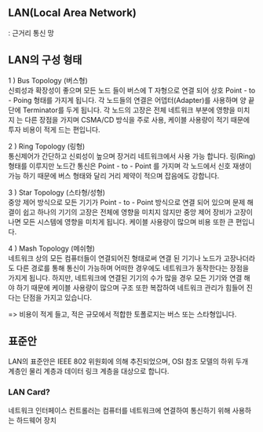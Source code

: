 ## LAN(Local Area Network)  
: 근거리 통신 망  
  
## LAN의 구성 형태
1 ) Bus Topology (버스형)  
신뢰성과 확장성이 좋으며 모든 노드 들이 버스에 T 자형으로 연결 되어 상호 Point - to - Poing 형태를 가지게 됩니다. 각 노드들의 연결은 어뎁터(Adapter)를 사용하며 양 끝 단에 Terminator를 두게 됩니다.  각 노드의 고장은 전체 네트워크 부분에 영향을 미치지 는 다른 장점을 가지며  CSMA/CD 방식을 주로 사용, 케이블 사용량이 적기 때문에 투자 비용이 적게 드는 편입니다.  

2 ) Ring Topology (링형)   
통신제어가 간단하고 신뢰성이 높으며 장거리 네트워크에서 사용 가능 합니다. 링(Ring) 형태를 이루지만 노드간 통신은 Point - to - Point 를 가지며 각 노드에서 신호 재생이 가능 하기 때문에 버스 형태와 달리 거리 제약이 적으며 잡음에도 강합니다.  
 
3 ) Star Topology (스타형/성형)  
중앙 제어 방식으로 모든 기기가 Point - to - Point 방식으로 연결 되어 있으며 문제 해결이 쉽고 하나의 기기의 고장은 전체에 영향을 미치지 않지만 중앙 제어 장비가 고장이 나면 모든 시스템에 영향을 미치게 됩니다. 케이블 사용량이 많으며 비용 또한 큰 편입니다.  

4 ) Mash Topology (메쉬형)  
네트워크 상의 모든 컴퓨터들이 연결되어진 형태로써 연결 된 기기나 노드가 고장나더라도 다른 경로를 통해 통신이 가능하며 어떠한 경우에도 네트워크가 동작한다는 장점을 가지게 됩니다. 하지만, 네트워크에 연결된 기기의 수가 많을 경우 모든 기기와 연결 해야 하기 때문에 케이블 사용량이 많으며 구조 또한 복잡하여 네트워크 관리가 힘들어 진다는 단점을 가지고 있습니다.  
 
=> 비용이 적게 들고, 적은 규모에서 적합한 토폴로지는 버스 또는 스타형입니다.
  
## 표준안
LAN의 표준안은 IEEE 802 위원회에 의해 추진되었으며, OSI 참조 모델의 하위 두개 계층인 물리 계층과 데이터 링크 계층을 대상으로 합니다.  

### LAN Card?
네트워크 인터페이스 컨트롤러는 컴퓨터를 네트워크에 연결하여 통신하기 위해 사용하는 하드웨어 장치  

